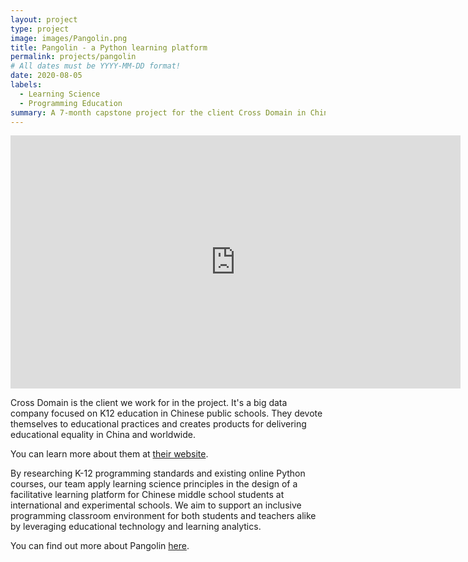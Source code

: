 ```yaml
---
layout: project
type: project
image: images/Pangolin.png
title: Pangolin - a Python learning platform
permalink: projects/pangolin
# All dates must be YYYY-MM-DD format!
date: 2020-08-05
labels:
  - Learning Science
  - Programming Education
summary: A 7-month capstone project for the client Cross Domain in China to design a Python learning platform for Chinese middle school students.
---
```


<!--
<div class="ui small rounded images">
  <img class="ui image" src="../images/micromouse-robot.png">
  <img class="ui image" src="../images/micromouse-robot-2.jpg">
  <img class="ui image" src="../images/micromouse.jpg">
  <img class="ui image" src="../images/micromouse-circuit.png">
</div>
-->

<iframe style="display: block; margin-left: auto; margin-right: auto;" width="720" height="405" src="https://www.youtube.com/embed/132KOHNzde0" frameborder="0" allow="accelerometer; autoplay; encrypted-media; gyroscope; picture-in-picture" allowfullscreen></iframe>

Cross Domain is the client we work for in the project. It's a big data company focused on K12 education in Chinese public schools. They devote themselves to educational practices and creates products for delivering educational equality in China and worldwide. 

You can learn more about them at [their website](https://www.crossdomain.cn/).

By researching K-12 programming standards and existing online Python courses, our team apply learning science principles in the design of a facilitative learning platform for Chinese middle school students at international and experimental schools. We aim to support an inclusive programming classroom environment for both students and teachers alike by leveraging educational technology and learning analytics.

You can find out more about Pangolin [here](https://daniel-zhuwh.github.io/Pycedu-website).


